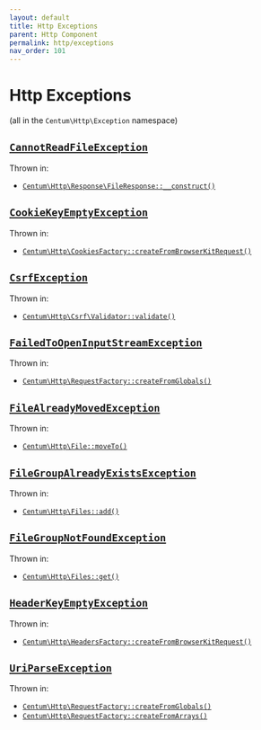 ```yaml
---
layout: default
title: Http Exceptions
parent: Http Component
permalink: http/exceptions
nav_order: 101
---
```




# Http Exceptions

(all in the `Centum\Http\Exception` namespace)



## [`CannotReadFileException`](https://github.com/SidRoberts/centum/blob/main/src/Http/Exception/CannotReadFileException.php)

Thrown in:

- [`Centum\Http\Response\FileResponse::__construct()`](https://github.com/SidRoberts/centum/blob/main/src/Http/Response/FileResponse.php#L18)



## [`CookieKeyEmptyException`](https://github.com/SidRoberts/centum/blob/main/src/Http/Exception/CookieKeyEmptyException.php)

Thrown in:

- [`Centum\Http\CookiesFactory::createFromBrowserKitRequest()`](https://github.com/SidRoberts/centum/blob/main/src/Http/CookiesFactory.php#L35)



## [`CsrfException`](https://github.com/SidRoberts/centum/blob/main/src/Http/Exception/CsrfException.php)

Thrown in:

- [`Centum\Http\Csrf\Validator::validate()`](https://github.com/SidRoberts/centum/blob/main/src/Http/Csrf/Validator.php#L23)



## [`FailedToOpenInputStreamException`](https://github.com/SidRoberts/centum/blob/main/src/Http/Exception/FailedToOpenInputStreamException.php)

Thrown in:

- [`Centum\Http\RequestFactory::createFromGlobals()`](https://github.com/SidRoberts/centum/blob/main/src/Http/RequestFactory.php#L17)



## [`FileAlreadyMovedException`](https://github.com/SidRoberts/centum/blob/main/src/Http/Exception/FileAlreadyMovedException.php)

Thrown in:

- [`Centum\Http\File::moveTo()`](https://github.com/SidRoberts/centum/blob/main/src/Http/File.php#L112)



## [`FileGroupAlreadyExistsException`](https://github.com/SidRoberts/centum/blob/main/src/Http/Exception/FileGroupAlreadyExistsException.php)

Thrown in:

- [`Centum\Http\Files::add()`](https://github.com/SidRoberts/centum/blob/main/src/Http/Files.php#L34)



## [`FileGroupNotFoundException`](https://github.com/SidRoberts/centum/blob/main/src/Http/Exception/FileGroupNotFoundException.php)

Thrown in:

- [`Centum\Http\Files::get()`](https://github.com/SidRoberts/centum/blob/main/src/Http/Files.php#L55)



## [`HeaderKeyEmptyException`](https://github.com/SidRoberts/centum/blob/main/src/Http/Exception/HeaderKeyEmptyException.php)

Thrown in:

- [`Centum\Http\HeadersFactory::createFromBrowserKitRequest()`](https://github.com/SidRoberts/centum/blob/main/src/Http/HeadersFactory.php#L36)



## [`UriParseException`](https://github.com/SidRoberts/centum/blob/main/src/Http/Exception/UriParseException.php)

Thrown in:

- [`Centum\Http\RequestFactory::createFromGlobals()`](https://github.com/SidRoberts/centum/blob/main/src/Http/RequestFactory.php#L17)
- [`Centum\Http\RequestFactory::createFromArrays()`](https://github.com/SidRoberts/centum/blob/main/src/Http/RequestFactory.php#L37)

